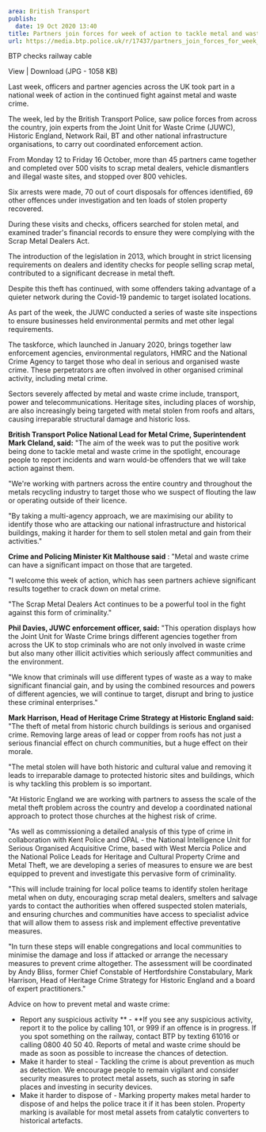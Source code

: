 ```yaml
area: British Transport
publish:
  date: 19 Oct 2020 13:40
title: Partners join forces for week of action to tackle metal and waste crime
url: https://media.btp.police.uk/r/17437/partners_join_forces_for_week_of_action_to_tackle
```

BTP checks railway cable

View | Download (JPG - 1058 KB)

Last week, officers and partner agencies across the UK took part in a national week of action in the continued fight against metal and waste crime.

The week, led by the British Transport Police, saw police forces from across the country, join experts from the Joint Unit for Waste Crime (JUWC), Historic England, Network Rail, BT and other national infrastructure organisations, to carry out coordinated enforcement action.

From Monday 12 to Friday 16 October, more than 45 partners came together and completed over 500 visits to scrap metal dealers, vehicle dismantlers and illegal waste sites, and stopped over 800 vehicles.

Six arrests were made, 70 out of court disposals for offences identified, 69 other offences under investigation and ten loads of stolen property recovered.

During these visits and checks, officers searched for stolen metal, and examined trader's financial records to ensure they were complying with the Scrap Metal Dealers Act.

The introduction of the legislation in 2013, which brought in strict licensing requirements on dealers and identity checks for people selling scrap metal, contributed to a significant decrease in metal theft.

Despite this theft has continued, with some offenders taking advantage of a quieter network during the Covid-19 pandemic to target isolated locations.

As part of the week, the JUWC conducted a series of waste site inspections to ensure businesses held environmental permits and met other legal requirements.

The taskforce, which launched in January 2020, brings together law enforcement agencies, environmental regulators, HMRC and the National Crime Agency to target those who deal in serious and organised waste crime. These perpetrators are often involved in other organised criminal activity, including metal crime.

Sectors severely affected by metal and waste crime include, transport, power and telecommunications. Heritage sites, including places of worship, are also increasingly being targeted with metal stolen from roofs and altars, causing irreparable structural damage and historic loss.

**British Transport Police National Lead for Metal Crime, Superintendent Mark Cleland, said:** "The aim of the week was to put the positive work being done to tackle metal and waste crime in the spotlight, encourage people to report incidents and warn would-be offenders that we will take action against them.

"We're working with partners across the entire country and throughout the metals recycling industry to target those who we suspect of flouting the law or operating outside of their licence.

"By taking a multi-agency approach, we are maximising our ability to identify those who are attacking our national infrastructure and historical buildings, making it harder for them to sell stolen metal and gain from their activities."

**Crime and Policing Minister Kit Malthouse said** : "Metal and waste crime can have a significant impact on those that are targeted.

"I welcome this week of action, which has seen partners achieve significant results together to crack down on metal crime.

"The Scrap Metal Dealers Act continues to be a powerful tool in the fight against this form of criminality."

**Phil Davies, JUWC enforcement officer, said:** "This operation displays how the Joint Unit for Waste Crime brings different agencies together from across the UK to stop criminals who are not only involved in waste crime but also many other illicit activities which seriously affect communities and the environment.

"We know that criminals will use different types of waste as a way to make significant financial gain, and by using the combined resources and powers of different agencies, we will continue to target, disrupt and bring to justice these criminal enterprises."

**Mark Harrison, Head of Heritage Crime Strategy at Historic England said:** "The theft of metal from historic church buildings is serious and organised crime. Removing large areas of lead or copper from roofs has not just a serious financial effect on church communities, but a huge effect on their morale.

"The metal stolen will have both historic and cultural value and removing it leads to irreparable damage to protected historic sites and buildings, which is why tackling this problem is so important.

"At Historic England we are working with partners to assess the scale of the metal theft problem across the country and develop a coordinated national approach to protect those churches at the highest risk of crime.

"As well as commissioning a detailed analysis of this type of crime in collaboration with Kent Police and OPAL - the National Intelligence Unit for Serious Organised Acquisitive Crime, based with West Mercia Police and the National Police Leads for Heritage and Cultural Property Crime and Metal Theft, we are developing a series of measures to ensure we are best equipped to prevent and investigate this pervasive form of criminality.

"This will include training for local police teams to identify stolen heritage metal when on duty, encouraging scrap metal dealers, smelters and salvage yards to contact the authorities when offered suspected stolen materials, and ensuring churches and communities have access to specialist advice that will allow them to assess risk and implement effective preventative measures.

"In turn these steps will enable congregations and local communities to minimise the damage and loss if attacked or arrange the necessary measures to prevent crime altogether. The assessment will be coordinated by Andy Bliss, former Chief Constable of Hertfordshire Constabulary, Mark Harrison, Head of Heritage Crime Strategy for Historic England and a board of expert practitioners."

Advice on how to prevent metal and waste crime:

 * Report any suspicious activity ** - **If you see any suspicious activity, report it to the police by calling 101, or 999 if an offence is in progress. If you spot something on the railway, contact BTP by texting 61016 or calling 0800 40 50 40. Reports of metal and waste crime should be made as soon as possible to increase the chances of detection.
 * Make it harder to steal - Tackling the crime is about prevention as much as detection. We encourage people to remain vigilant and consider security measures to protect metal assets, such as storing in safe places and investing in security devices.
 * Make it harder to dispose of - Marking property makes metal harder to dispose of and helps the police trace it if it has been stolen. Property marking is available for most metal assets from catalytic converters to historical artefacts.
